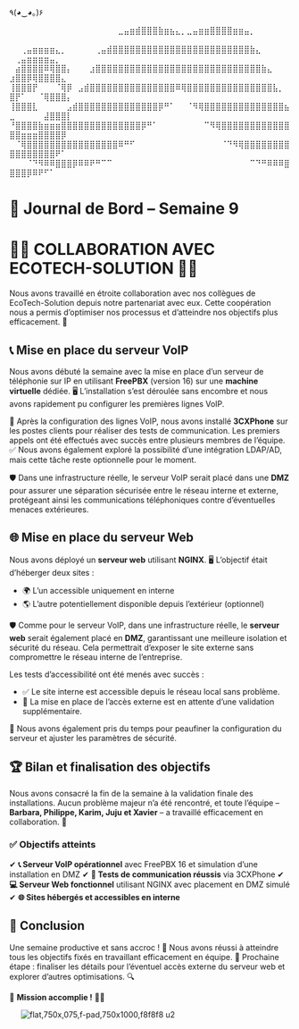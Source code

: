 
٩(◕‿◕｡)۶ 


⠀⠀⠀⠀⠀⠀⠀⠀⠀⠀⠀⠀⠀⠀⠀⠀⠀⠀⠀⣀⣤⣶⣾⣿⣿⣿⣷⣶⣦⣄⡀⣀⣤⣶⣶⣿⣿⣿⣿⣶⣶⣤⡀⠀⠀⠀⠀⠀⠀⠀⠀⠀⠀⠀⠀⠀⠀⠀⠀⠀⠀
⠀⠀⢀⣤⣶⣶⣶⣶⣄⡀⠀⠀⠀⠀⠀⢀⣤⣾⣿⣿⣿⣿⣿⣿⣿⣿⣿⣿⣿⣿⣿⣿⣿⣿⣿⣿⣿⣿⣿⣿⣿⣿⣷⣄⠀⠀⠀⠀⠀⠀⢀⣤⣶⣶⣶⣶⣤⡀⠀⠀
⠀⣴⣿⣿⣿⣿⠿⢿⣿⣿⡄⠀⠀⠀⣰⣿⣿⣿⣿⣿⣿⣿⣿⣿⣿⣿⣿⣿⣿⣿⣿⣿⣿⣿⣿⣿⣿⣿⣿⣿⣿⣿⣿⣿⣷⣄⠀⠀⠀⣰⣿⣿⡿⢿⣿⣿⣿⣿⣄⠀
⢸⣿⣿⣿⡟⠀⠀⠀⠈⢿⡿⠀⣠⣾⣿⣿⣿⣿⣿⣿⣿⣿⣿⣿⣿⣿⣿⣿⣿⠿⢿⣿⣿⣿⣿⣿⣿⣿⣿⣿⣿⣿⣿⣿⣿⣿⣧⡀⠀⣿⡟⠁⠀⠀⠈⢿⣿⣿⣿⡄
⢸⣿⣿⣿⣇⠀⠀⠀⠀⠀⣠⣾⣿⣿⣿⣿⣿⣿⣿⣿⣿⣿⣿⣿⣿⣿⡿⠛⠁⠀⠀⠈⠻⢿⣿⣿⣿⣿⣿⣿⣿⣿⣿⣿⣿⣿⣿⣿⣦⣀⠀⠀⠀⠀⠀⣼⣿⣿⣿⡇
⠘⣿⣿⣿⣿⣷⣶⣶⣶⣿⣿⣿⣿⣿⣿⣿⣿⣿⣿⣿⣿⣿⣿⡿⠛⠁⠀⠀⠀⠀⠀⠀⠀⠀⠉⠻⢿⣿⣿⣿⣿⣿⣿⣿⣿⣿⣿⣿⣿⣿⣿⣶⣶⣶⣿⣿⣿⣿⡿⠀
⠀⠈⢿⣿⣿⣿⣿⣿⣿⣿⣿⣿⣿⣿⣿⣿⣿⣿⣿⠿⠛⠋⠀⠀⠀⠀⠀⠀⠀⠀⠀⠀⠀⠀⠀⠀⠀⠈⠙⠻⢿⣿⣿⣿⣿⣿⣿⣿⣿⣿⣿⣿⣿⣿⣿⣿⣿⠟⠁⠀
⠀⠀⠀⠈⠙⠻⠿⠿⣿⣿⣿⡿⠿⠿⠟⠛⠉⠉⠀⠀⠀⠀⠀⠀⠀⠀⠀⠀⠀⠀⠀⠀⠀⠀⠀⠀⠀⠀⠀⠀⠀⠀⠉⠙⠛⠿⠿⠿⣿⣿⣿⣿⡿⠿⠟⠋⠁⠀⠀⠀  ⠀⠀⠀⠀⠀⠀
  

# **📅 Journal de Bord – Semaine 9**

# 💖🤝 COLLABORATION AVEC ECOTECH-SOLUTION 🤝💖

Nous avons travaillé en étroite collaboration avec nos collègues de EcoTech-Solution depuis notre partenariat avec eux. Cette coopération nous a permis d’optimiser nos processus et d’atteindre nos objectifs plus efficacement. 🚀

## **📞 Mise en place du serveur VoIP**
Nous avons débuté la semaine avec la mise en place d’un serveur de téléphonie sur IP en utilisant **FreePBX** (version 16) sur une **machine virtuelle** dédiée. 🖥️ L’installation s’est déroulée sans encombre et nous avons rapidement pu configurer les premières lignes VoIP.

📱 Après la configuration des lignes VoIP, nous avons installé **3CXPhone** sur les postes clients pour réaliser des tests de communication. Les premiers appels ont été effectués avec succès entre plusieurs membres de l’équipe. ✅ Nous avons également exploré la possibilité d’une intégration LDAP/AD, mais cette tâche reste optionnelle pour le moment.

🛡️ Dans une infrastructure réelle, le serveur VoIP serait placé dans une **DMZ** pour assurer une séparation sécurisée entre le réseau interne et externe, protégeant ainsi les communications téléphoniques contre d’éventuelles menaces extérieures.

## **🌐 Mise en place du serveur Web**
Nous avons déployé un **serveur web** utilisant **NGINX**. 🖥️ L’objectif était d’héberger deux sites : 
- 🌍 L’un accessible uniquement en interne
- 🌎 L’autre potentiellement disponible depuis l’extérieur (optionnel)

🛡️ Comme pour le serveur VoIP, dans une infrastructure réelle, le **serveur web** serait également placé en **DMZ**, garantissant une meilleure isolation et sécurité du réseau. Cela permettrait d’exposer le site externe sans compromettre le réseau interne de l’entreprise.

Les tests d’accessibilité ont été menés avec succès :
- ✅ Le site interne est accessible depuis le réseau local sans problème.
- 🔄 La mise en place de l’accès externe est en attente d’une validation supplémentaire.

🔧 Nous avons également pris du temps pour peaufiner la configuration du serveur et ajuster les paramètres de sécurité.

## **🏆 Bilan et finalisation des objectifs**
Nous avons consacré la fin de la semaine à la validation finale des installations. Aucun problème majeur n’a été rencontré, et toute l’équipe – **Barbara, Philippe, Karim, Juju et Xavier** – a travaillé efficacement en collaboration. 🤝

### **✅ Objectifs atteints**
✔ **📞 Serveur VoIP opérationnel** avec FreePBX 16 et simulation d’une installation en DMZ
✔ **📲 Tests de communication réussis** via 3CXPhone
✔ **💻 Serveur Web fonctionnel** utilisant NGINX avec placement en DMZ simulé
✔ **🌐 Sites hébergés et accessibles en interne**

## **🎯 Conclusion**
Une semaine productive et sans accroc ! 💪 Nous avons réussi à atteindre tous les objectifs fixés en travaillant efficacement en équipe. 👏 Prochaine étape : finaliser les détails pour l’éventuel accès externe du serveur web et explorer d’autres optimisations. 🔍

🚀 **Mission accomplie !** 🏁🎉

⠀⠀![flat,750x,075,f-pad,750x1000,f8f8f8 u2](https://github.com/user-attachments/assets/010915b8-a496-4ec2-bda9-ccf366a2c893)

